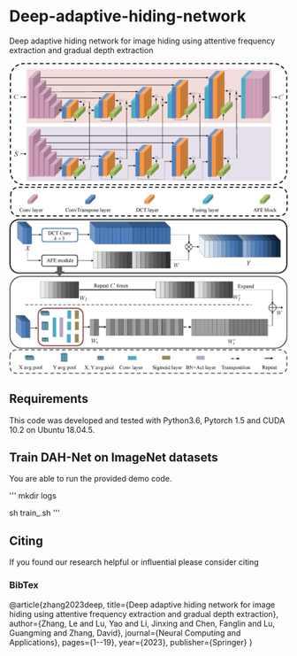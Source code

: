 # Deep-adaptive-hiding-network
Deep adaptive hiding network for image hiding using attentive frequency extraction and gradual depth extraction

 ![GDE.jpg](fig/GDE.jpg) 
 ![AFE.jpg](fig/AFE.jpg) 
## Requirements
This code was developed and tested with Python3.6, Pytorch 1.5 and CUDA 10.2 on Ubuntu 18.04.5.

## Train DAH-Net on ImageNet datasets
You are able to run the provided demo code.

''' mkdir logs

sh train_.sh '''

## Citing
If you found our research helpful or influential please consider citing


### BibTex
@article{zhang2023deep,
  title={Deep adaptive hiding network for image hiding using attentive frequency extraction and gradual depth extraction},
  author={Zhang, Le and Lu, Yao and Li, Jinxing and Chen, Fanglin and Lu, Guangming and Zhang, David},
  journal={Neural Computing and Applications},
  pages={1--19},
  year={2023},
  publisher={Springer}
}
